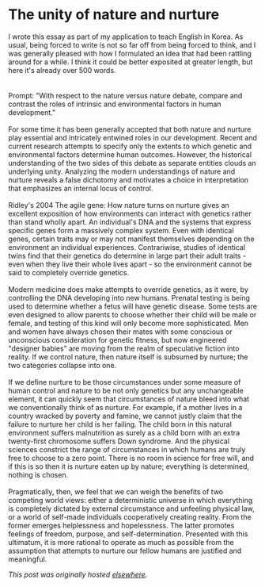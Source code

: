 # The unity of nature and nurture

<p>I wrote this essay as part of my application to teach English in Korea.  As usual, being forced to write is not so far off from being forced to think, and I was generally pleased with how I formulated an idea that had been rattling around for a while.  I think it could be better exposited at greater length, but here it's already over 500 words.<br><br><br>Prompt: "<span>With respect to the nature versus nature debate, compare and contrast the roles of intrinsic and environmental factors in human development.</span>"<br>&#8232;<br>For some time it has been generally accepted that both nature and nurture play essential and intricately entwined roles in our development.  Recent and current research attempts to specify only the extents to which genetic and environmental factors determine human outcomes.  However, the historical understanding of the two sides of this debate as separate entities clouds an underlying unity.  Analyzing the modern understandings of nature and nurture reveals a false dichotomy and motivates a choice in interpretation that emphasizes an internal locus of control.<br><br>Ridley's 2004 <span>The agile gene: How nature turns on nurture</span> gives an excellent exposition of how environments can interact with genetics rather than stand wholly apart.  An individual's DNA and the systems that express specific genes form a massively complex system.  Even with identical genes, certain traits may or may not manifest themselves depending on the environment an individual experiences.  Contrariwise, studies of identical twins find that their genetics do determine in large part their adult traits - even when they live their whole lives apart - so the environment cannot be said to completely override genetics.<br><br>Modern medicine does make attempts to override genetics, as it were, by controlling the DNA developing into new humans.  Prenatal testing is being used to determine whether a fetus will have genetic disease.  Some tests are even designed to allow parents to choose whether their child will be male or female, and testing of this kind will only become more sophisticated.  Men and women have always chosen their mates with some conscious or unconscious consideration for genetic fitness, but now engineered "designer babies" are moving from the realm of speculative fiction into reality.  If we control nature, then nature itself is subsumed by nurture; the two categories collapse into one.<br><br>If we define nurture to be those circumstances under some measure of human control and nature to be not only genetics but any unchangeable element, it can quickly seem that circumstances of nature bleed into what we conventionally think of as nurture.  For example, if a mother lives in a country wracked by poverty and famine, we cannot justly claim that the failure to nurture her child is her failing.  The child born in this natural environment suffers malnutrition as surely as a child born with an extra twenty-first chromosome suffers Down syndrome.  And the physical sciences constrict the range of circumstances in which humans are truly free to choose to a zero point.  There is no room in science for free will, and if this is so then it is nurture eaten up by nature; everything is determined, nothing is chosen.<br><br>Pragmatically, then, we feel that we can weigh the benefits of two competing world views: either a deterministic universe in which everything is completely dictated by external circumstance and unfeeling physical law, or a world of self-made individuals cooperatively creating reality.  From the former emerges helplessness and hopelessness.  The latter promotes feelings of freedom, purpose, and self-determination.  Presented with this ultimatum, it is more rational to operate as much as possible from the assumption that attempts to nurture our fellow humans are justified and meaningful.</p>


*This post was originally hosted [elsewhere](http://planspace.blogspot.com/2008/09/unity-of-nature-and-nurture.html).*
